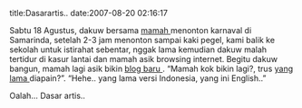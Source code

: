 title:Dasarartis..
date:2007-08-20 02:16:17

Sabtu 18 Agustus, dakuw bersama
<a href="http://chrisnanice.blogspot.com">
 mamah
</a>
menonton karnaval di Samarinda, setelah 2-3 jam menonton sampai kaki pegel, kami balik ke sekolah untuk istirahat sebentar, nggak lama kemudian dakuw malah tertidur di kasur lantai dan mamah asik browsing internet. Begitu dakuw bangun, mamah lagi asik bikin
<a href="http://chrisnanice.blogspot.com">
 blog baru
</a>
. &#8220;Mamah kok bikin lagi?, trus
<a href="http://kecebong.madpage.com/chrisnanice">
 yang lama
</a>
diapain?&#8221;. &#8220;Hehe.. yang lama versi Indonesia, yang ini English..&#8221;

Oalah&#8230; Dasar artis..
